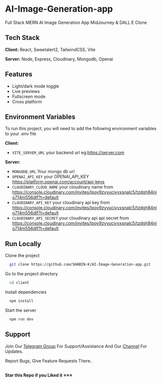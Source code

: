 
# AI-Image-Generation-app

Full Stack MERN AI Image Generation App MidJourney & DALL E Clone



## Tech Stack

**Client:** React, Sweetalert2, TailwindCSS, Vite

**Server:** Node, Express, Cloudinary, Mongodb, Openai


## Features

- Light/dark mode toggle
- Live previews
- Fullscreen mode
- Cross platform


## Environment Variables

To run this project, you will need to add the following environment variables to your .env file

**Client:**
* `VITE_SERVER_URL` your backend url eg:https://server.com

**Server:**
* `MONGODB_URL` Your mongo db url
* `OPENAI_API_KEY` your OPENAI_API_KEY  https://platform.openai.com/account/api-keys
* `CLOUDINARY_CLOUD_NAME` your cloudinary name from https://console.cloudinary.com/invites/lpov9zyyucivvxsnalc5/tzdgh84nio714m556dlf?t=default
* `CLOUDINARY_API_KEY` your cloudinary api key from  https://console.cloudinary.com/invites/lpov9zyyucivvxsnalc5/tzdgh84nio714m556dlf?t=default
* `CLOUDINARY_API_SECRET` your cloudinary api api secret from https://console.cloudinary.com/invites/lpov9zyyucivvxsnalc5/tzdgh84nio714m556dlf?t=default


## Run Locally

Clone the project

```bash
  git clone https://github.com/SHABIN-K/AI-Image-Generation-app.git
```

Go to the project directory

```bash
  cd client
```

Install dependencies

```bash
  npm install
```

Start the server

```bash
  npm run dev
```


## Support   
Join Our [Telegram Group](https://www.telegram.dog/codexbotzsupport) For Support/Assistance And Our [Channel](https://www.telegram.dog/codexbotz) For Updates.   
   
Report Bugs, Give Feature Requests There..   

##

   **Star this Repo if you Liked it ⭐⭐⭐**
